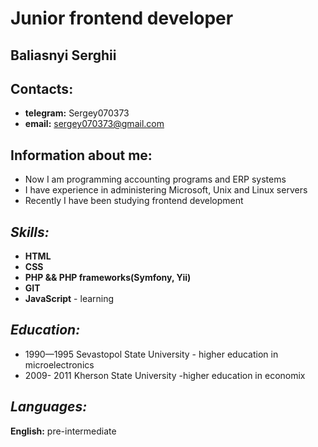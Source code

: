 # **Junior frontend developer**
## **Baliasnyi Serghii**

## **Contacts:**
* **telegram:** Sergey070373 
* **email:** sergey070373@gmail.com

## **Information about me:**
* Now I am programming accounting programs and ERP systems
* I have experience in administering Microsoft, Unix and Linux servers
* Recently I have been studying frontend development

## *Skills:*

* **HTML**   
* **CSS**   
* **PHP && PHP frameworks(Symfony, Yii)**  
* **GIT**    
* **JavaScript** - learning 



## *Education:*
* 1990—1995 Sevastopol State University - higher education in microelectronics 
* 2009- 2011 Kherson State University -higher education in economix

## *Languages:*

**English:** pre-intermediate





